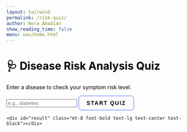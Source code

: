 ```yaml
---
layout: tailwind
permalink: /risk-quiz/
author: Nora Ahadian
show_reading_time: false
menu: nav/home.html
---
```


<style>
  /* Glowing nav button style */
  .nav-btn {
    position: relative;
    padding: 10px 20px;
    border-radius: 7px;
    border: 1px solid rgb(61, 106, 255);
    font-size: 14px;
    text-transform: uppercase;
    font-weight: 600;
    letter-spacing: 2px;
    background: transparent;
    color: black;
    overflow: hidden;
    box-shadow: 0 0 0 0 transparent;
    transition: all 0.2s ease-in;
  }

  .nav-btn:hover {
    background: rgb(61, 106, 255);
    box-shadow: 0 0 30px 5px rgba(0, 142, 236, 0.815);
    color: black;
  }

  .nav-btn:hover::before {
    animation: sh02 0.5s 0s linear;
  }

  .nav-btn::before {
    content: '';
    display: block;
    width: 0px;
    height: 86%;
    position: absolute;
    top: 7%;
    left: 0%;
    opacity: 0;
    background: #fff;
    box-shadow: 0 0 50px 30px #fff;
    transform: skewX(-20deg);
  }

  @keyframes sh02 {
    from {
      opacity: 0;
      left: 0%;
    }

    50% {
      opacity: 1;
    }

    to {
      opacity: 0;
      left: 100%;
    }
  }

  .nav-btn:active {
    box-shadow: 0 0 0 0 transparent;
    transition: box-shadow 0.2s ease-in;
  }

  /* Button text & page styles */
  h1, p, label, span, input, button {
    color: black;
  }

  .span {
    transform: skewX(15deg);
  }

  .second {
    margin-left: 10px;
  }
</style>

<div class="max-w-3xl mx-auto px-4 py-10">
  <div class="bg-white shadow-md rounded-lg p-6 border border-gray-200">
    <h1 class="text-2xl font-bold text-center">🩺 Disease Risk Analysis Quiz</h1>
    <p class="mt-2 text-center text-base">Enter a disease to check your symptom risk level.</p>
    <form id="disease-form" onsubmit="startQuiz(event)" class="mt-6 flex flex-col gap-2">
      <input type="text" id="disease" placeholder="e.g., diabetes" required class="p-2 border border-gray-300 rounded text-base" />
      <button type="submit" class="nav-btn w-fit self-center mt-4">Start Quiz</button>
    </form>
    <form id="symptom-form" style="display:none;" onsubmit="submitSymptoms(event)" class="mt-6">
      <div id="symptom-questions"></div>
      <div class="flex justify-center">
        <button type="submit" id="submit-btn" style="display:none;" class="nav-btn mt-4">See Risk</button>
      </div>
    </form>

    <div id="result" class="mt-8 font-bold text-lg text-center text-black"></div>
  </div>
</div>

<script>
  const BACKEND_URL = "http://127.0.0.1:5329";
  let currentQuestionIndex = 0;
  let symptomList = [];
  const userAnswers = {};

  async function startQuiz(event) {
    event.preventDefault();
    const disease = document.getElementById("disease").value.trim();
    if (!disease) return;

    const result = document.getElementById("result");
    result.textContent = "";

    try {
      const res = await fetch(`${BACKEND_URL}/riskquiz/get_symptoms?disease=${encodeURIComponent(disease)}`);
      if (!res.ok) throw new Error("Disease not found.");
      const data = await res.json();

      if (!data.success) {
        result.innerText = "⚠️ Disease not found. Please try another.";
        return;
      }

      symptomList = data.symptoms;
      userAnswers["target_disease"] = data.matched_disease;

      document.getElementById("disease-form").style.display = "none";
      document.getElementById("symptom-form").style.display = "block";
      currentQuestionIndex = 0;
      renderQuestion(currentQuestionIndex);
    } catch (err) {
      result.innerText = "❌ Error loading symptoms.";
    }
  }

  function renderQuestion(index) {
    const container = document.getElementById("symptom-questions");
    container.innerHTML = "";
    if (index >= symptomList.length) return;

    const symptom = symptomList[index];
    const label = symptom.replace(/_/g, ' ');

    container.innerHTML = `
      <p class="text-lg font-semibold mb-2 text-center">${label}</p>
      <div class="flex justify-center gap-6 mb-4">
        <label><input type="radio" name="${symptom}" value="1" ${userAnswers[symptom] === 1 ? "checked" : ""}/> Yes</label>
        <label><input type="radio" name="${symptom}" value="0" ${userAnswers[symptom] === 0 ? "checked" : ""}/> No</label>
      </div>
      <div class="flex justify-center gap-4">
        ${index > 0 ? `<button type="button" class="nav-btn" onclick="goBack()">← Back</button>` : ""}
        <button type="button" class="nav-btn" onclick="nextQuestion('${symptom}')">Next →</button>
      </div>
      <div class="flex justify-center mt-4">
        <button type="button" class="text-sm text-blue-700 underline hover:text-blue-900" onclick="restartQuiz()">
          ← Restart Quiz
        </button>
      </div>
    `;
  }

  function nextQuestion(symptom) {
    const value = document.querySelector(`input[name="${symptom}"]:checked`);
    if (!value) return alert("Please select an answer");
    userAnswers[symptom] = parseInt(value.value);
    currentQuestionIndex++;

    if (currentQuestionIndex < symptomList.length) {
      renderQuestion(currentQuestionIndex);
    } else {
      document.getElementById("symptom-questions").innerHTML = "<p class='text-center text-xl font-semibold'>All questions answered!</p>";
      document.getElementById("submit-btn").style.display = "inline-flex";
    }
  }

  function goBack() {
    if (currentQuestionIndex > 0) {
      currentQuestionIndex--;
      renderQuestion(currentQuestionIndex);
    }
  }

  const baseUrl = "{{ site.baseurl }}";

  function restartQuiz() {
    window.location.href = baseUrl + "/risk-quiz/";
  }

  async function submitSymptoms(event) {
    event.preventDefault();
    const result = document.getElementById("result");

    try {
      const res = await fetch(`${BACKEND_URL}/riskquiz/predict`, {
        method: "POST",
        headers: { "Content-Type": "application/json" },
        body: JSON.stringify(userAnswers)
      });

      if (!res.ok) {
        result.innerText = "❌ Error predicting risk.";
        return;
      }

      const data = await res.json();
      result.innerText = `📊 Likelihood of ${userAnswers["target_disease"]}: ${data.risk.toFixed(2)}%`;

      if (data.risk > 50) {
        const warning = document.createElement("div");
        warning.className = "text-red-700 font-bold mt-2";
        warning.innerText = "⚠️ High risk! Please consult a healthcare professional.";
        result.appendChild(warning);
      }
    } catch (err) {
      result.innerText = "❌ Network error.";
    }
  }
</script>